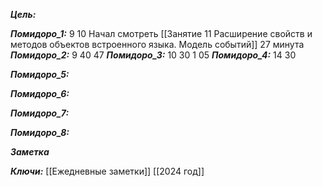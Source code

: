 
***Цель:***  

***Помидоро_1:*** 9 10
Начал смотреть [[Занятие 11 Расширение свойств и методов объектов встроенного языка. Модель событий]]
27 минута
***Помидоро_2:*** 9 40
47
***Помидоро_3:*** 10 30
1 05
***Помидоро_4:*** 14 30

***Помидоро_5:*** 

***Помидоро_6:*** 

***Помидоро_7:*** 

***Помидоро_8:*** 

***Заметка*** 


***Ключи:*** [[Ежедневные заметки]] [[2024 год]]